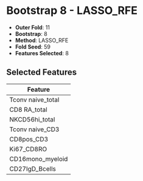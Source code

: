 # Bootstrap 8 - LASSO_RFE

- **Outer Fold**: 11
- **Bootstrap**: 8
- **Method**: LASSO_RFE
- **Fold Seed**: 59
- **Features Selected**: 8

## Selected Features

| Feature |
|---------|
| Tconv naive_total |
| CD8 RA_total |
| NKCD56hi_total |
| Tconv naive_CD3 |
| CD8pos_CD3 |
| Ki67_CD8RO |
| CD16mono_myeloid |
| CD27IgD_Bcells |
